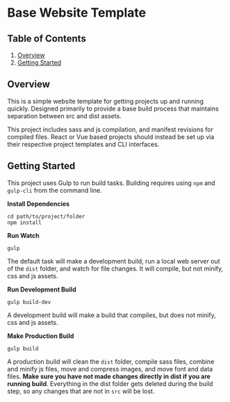 # Base Website Template

## Table of Contents

1. [Overview](#overview)
1. [Getting Started](#gettingstarted)

<a name="overview"></a>
## Overview

This is a simple website template for getting projects up and running quickly. Designed primarily to provide a base build process that maintains separation between src and dist assets. 

This project includes sass and js compilation, and manifest revisions for compiled files. React or Vue based projects should instead be set up via their respective project templates and CLI interfaces.

<a name="gettingstarted"></a>
## Getting Started

This project uses Gulp to run build tasks. Building requires using `npm` and `gulp-cli` from the command line. 

**Install Dependencies**

```
cd path/to/project/folder
npm install
```

**Run Watch**

```
gulp
```

The default task will make a development build, run a local web server out of the `dist` folder, and watch for file changes. It will compile, but not minify, css and js assets.

**Run Development Build**

```
gulp build-dev
```

A development build will make a build that compiles, but does not minify, css and js assets.

**Make Production Build**

```
gulp build
```

A production build will clean the `dist` folder, compile sass files, combine and minify js files, move and compress images, and move font and data files. **Make sure you have not made changes directly in dist if you are running build**. Everything in the dist folder gets deleted during the build step, so any changes that are not in `src` will be lost.